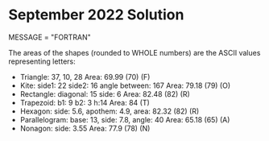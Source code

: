 # September 2022 Solution

MESSAGE = "FORTRAN"

The areas of the shapes (rounded to WHOLE numbers) are the ASCII values representing letters:
* Triangle: 37, 10, 28   Area: 69.99 (70) (F)
* Kite: side1: 22 side2: 16 angle between: 167 Area: 79.18 (79) (O) 
* Rectangle: diagonal: 15 side: 6 Area: 82.48 (82) (R)
* Trapezoid: b1: 9 b2: 3 h:14 Area: 84 (T)
* Hexagon: side: 5.6, apothem: 4.9, area: 82.32 (82) (R) 
* Parallelogram: base: 13, side: 7.8, angle: 40 Area: 65.18 (65) (A)
* Nonagon: side: 3.55 Area: 77.9 (78) (N)